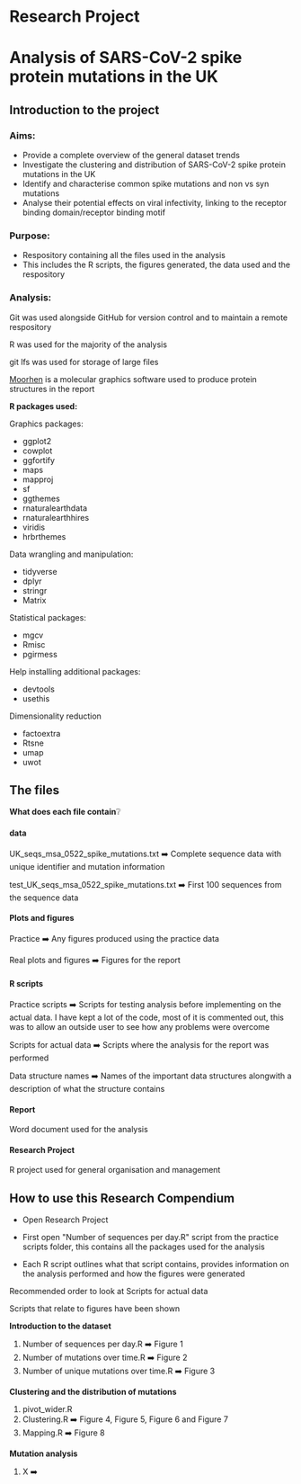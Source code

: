 # Research Project

# Analysis of SARS-CoV-2 spike protein mutations in the UK


## Introduction to the project
### Aims:

- Provide a complete overview of the general dataset trends
- Investigate the clustering and distribution of SARS-CoV-2 spike protein mutations in the UK
- Identify and characterise common spike mutations and non vs syn mutations
- Analyse their potential effects on viral infectivity, linking to the receptor binding domain/receptor binding motif


### Purpose:
- Respository containing all the files used in the analysis
- This includes the R scripts, the figures generated, the data used and the respository

### Analysis:
Git was used alongside GitHub for version control and to maintain a remote respository

R was used for the majority of the analysis

git lfs was used for storage of large files

[Moorhen](https://github.com/moorhen-coot/Moorhen) is a molecular graphics software used to produce protein structures in the report


**R packages used:**

Graphics packages:
- ggplot2
- cowplot
- ggfortify
- maps
- mapproj
- sf
- ggthemes
- rnaturalearthdata
- rnaturalearthhires
- viridis
- hrbrthemes

Data wrangling and manipulation:
- tidyverse
- dplyr
- stringr
- Matrix

Statistical packages:
- mgcv
- Rmisc
- pgirmess

Help installing additional packages:
- devtools
- usethis

Dimensionality reduction
- factoextra
- Rtsne
- umap
- uwot


## The files

**What does each file contain**❔

#### **data**
UK_seqs_msa_0522_spike_mutations.txt ➡️ Complete sequence data with unique identifier and mutation information

test_UK_seqs_msa_0522_spike_mutations.txt ➡️ First 100 sequences from the sequence data

#### **Plots and figures**

Practice ➡️ Any figures produced using the practice data

Real plots and figures ➡️ Figures for the report

#### **R scripts**

Practice scripts ➡️ Scripts for testing analysis before implementing on the actual data. I have kept a lot of the code, most of it is commented out, this was to allow an outside user to see how any problems were overcome

Scripts for actual data ➡️ Scripts where the analysis for the report was performed

Data structure names ➡️ Names of the important data structures alongwith a description of what the structure contains

#### **Report**

Word document used for the analysis

#### **Research Project**

R project used for general organisation and management


## How to use this Research Compendium

- Open Research Project

- First open "Number of sequences per day.R" script from the practice scripts folder, this contains all the packages used for the analysis

- Each R script outlines what that script contains, provides information on the analysis performed and how the figures were generated

Recommended order to look at Scripts for actual data

Scripts that relate to figures have been shown

**Introduction to the dataset**

1. Number of sequences per day.R ➡️ Figure 1
2. Number of mutations over time.R ➡️ Figure 2
3. Number of unique mutations over time.R ➡️ Figure 3

**Clustering and the distribution of mutations**

1. pivot_wider.R
2. Clustering.R ➡️ Figure 4, Figure 5, Figure 6 and Figure 7
3. Mapping.R ➡️ Figure 8

**Mutation analysis**

1. X ➡️ 



